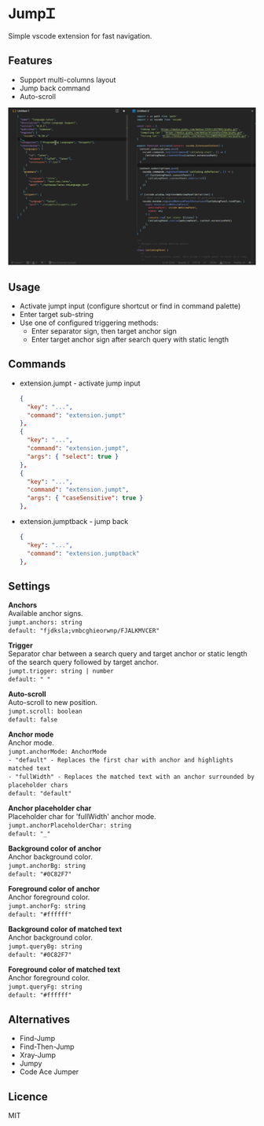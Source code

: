 # JumpᏆ

Simple vscode extension for fast navigation.

## Features
- Support multi-columns layout
- Jump back command
- Auto-scroll

![demo-1](assets/demo-1.gif)

## Usage
- Activate jumpt input (configure shortcut or find in command palette)
- Enter target sub-string
- Use one of configured triggering methods:
  - Enter separator sign, then target anchor sign
  - Enter target anchor sign after search query with static length


## Commands
- extension.jumpt - activate jump input  
  ```json
  {
    "key": "...",
    "command": "extension.jumpt"
  },
  {
    "key": "...",
    "command": "extension.jumpt",
    "args": { "select": true }
  },
  {
    "key": "...",
    "command": "extension.jumpt",
    "args": { "caseSensitive": true }
  },
  ```
- extension.jumptback - jump back  
  ```json
  {
    "key": "...",
    "command": "extension.jumptback"
  },
  ```


## Settings
__Anchors__  
Available anchor signs.  
`jumpt.anchors: string`  
`default: "fjdksla;vmbcghieorwnp/FJALKMVCER"`

__Trigger__  
Separator char between a search query and target anchor or static length of the search query followed by target anchor.  
`jumpt.trigger: string | number`  
`default: " "`

__Auto-scroll__  
Auto-scroll to new position.  
`jumpt.scroll: boolean`  
`default: false`

__Anchor mode__  
Anchor mode.  
`jumpt.anchorMode: AnchorMode`  
`- "default" - Replaces the first char with anchor and highlights matched text`  
`- "fullWidth" - Replaces the matched text with an anchor surrounded by placeholder chars`  
`default: "default"`

__Anchor placeholder char__  
Placeholder char for 'fullWidth' anchor mode.  
`jumpt.anchorPlaceholderChar: string`  
`default: "_"`

__Background color of anchor__  
Anchor background color.  
`jumpt.anchorBg: string`  
`default: "#0C82F7"`

__Foreground color of anchor__  
Anchor foreground color.  
`jumpt.anchorFg: string`  
`default: "#ffffff"`

__Background color of matched text__  
Anchor background color.  
`jumpt.queryBg: string`  
`default: "#0C82F7"`

__Foreground color of matched text__  
Anchor foreground color.  
`jumpt.queryFg: string`  
`default: "#ffffff"`


## Alternatives
- Find-Jump
- Find-Then-Jump
- Xray-Jump
- Jumpy
- Code Ace Jumper


## Licence
MIT
